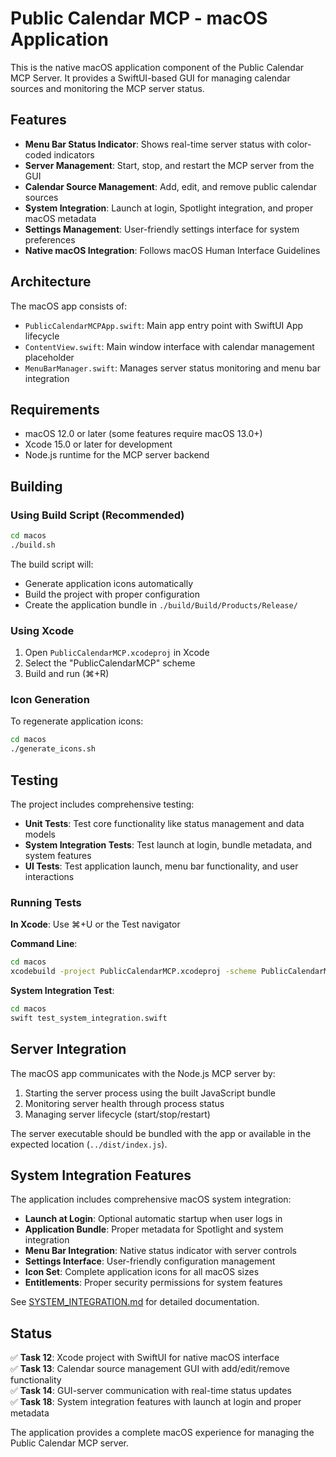 # Public Calendar MCP - macOS Application

This is the native macOS application component of the Public Calendar MCP Server. It provides a SwiftUI-based GUI for managing calendar sources and monitoring the MCP server status.

## Features

- **Menu Bar Status Indicator**: Shows real-time server status with color-coded indicators
- **Server Management**: Start, stop, and restart the MCP server from the GUI
- **Calendar Source Management**: Add, edit, and remove public calendar sources
- **System Integration**: Launch at login, Spotlight integration, and proper macOS metadata
- **Settings Management**: User-friendly settings interface for system preferences
- **Native macOS Integration**: Follows macOS Human Interface Guidelines

## Architecture

The macOS app consists of:

- `PublicCalendarMCPApp.swift`: Main app entry point with SwiftUI App lifecycle
- `ContentView.swift`: Main window interface with calendar management placeholder
- `MenuBarManager.swift`: Manages server status monitoring and menu bar integration

## Requirements

- macOS 12.0 or later (some features require macOS 13.0+)
- Xcode 15.0 or later for development
- Node.js runtime for the MCP server backend

## Building

### Using Build Script (Recommended)

```bash
cd macos
./build.sh
```

The build script will:
- Generate application icons automatically
- Build the project with proper configuration
- Create the application bundle in `./build/Build/Products/Release/`

### Using Xcode

1. Open `PublicCalendarMCP.xcodeproj` in Xcode
2. Select the "PublicCalendarMCP" scheme
3. Build and run (⌘+R)

### Icon Generation

To regenerate application icons:

```bash
cd macos
./generate_icons.sh
```

## Testing

The project includes comprehensive testing:

- **Unit Tests**: Test core functionality like status management and data models
- **System Integration Tests**: Test launch at login, bundle metadata, and system features
- **UI Tests**: Test application launch, menu bar functionality, and user interactions

### Running Tests

**In Xcode**: Use ⌘+U or the Test navigator

**Command Line**: 
```bash
cd macos
xcodebuild -project PublicCalendarMCP.xcodeproj -scheme PublicCalendarMCP -destination 'platform=macOS' test
```

**System Integration Test**:
```bash
cd macos
swift test_system_integration.swift
```

## Server Integration

The macOS app communicates with the Node.js MCP server by:

1. Starting the server process using the built JavaScript bundle
2. Monitoring server health through process status
3. Managing server lifecycle (start/stop/restart)

The server executable should be bundled with the app or available in the expected location (`../dist/index.js`).

## System Integration Features

The application includes comprehensive macOS system integration:

- **Launch at Login**: Optional automatic startup when user logs in
- **Application Bundle**: Proper metadata for Spotlight and system integration
- **Menu Bar Integration**: Native status indicator with server controls
- **Settings Interface**: User-friendly configuration management
- **Icon Set**: Complete application icons for all macOS sizes
- **Entitlements**: Proper security permissions for system features

See [SYSTEM_INTEGRATION.md](SYSTEM_INTEGRATION.md) for detailed documentation.

## Status

✅ **Task 12**: Xcode project with SwiftUI for native macOS interface  
✅ **Task 13**: Calendar source management GUI with add/edit/remove functionality  
✅ **Task 14**: GUI-server communication with real-time status updates  
✅ **Task 18**: System integration features with launch at login and proper metadata  

The application provides a complete macOS experience for managing the Public Calendar MCP server.